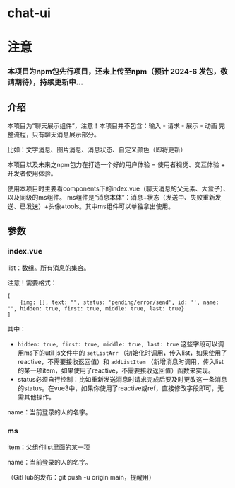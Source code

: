 # chat-ui

# 注意

### 本项目为npm包先行项目，还未上传至npm（预计 2024-6 发包，敬请期待），持续更新中...

## 介绍

本项目为“聊天展示组件”，注意！本项目并不包含：输入 - 请求 - 展示 - 动画 完整流程，只有聊天消息展示部分。

比如：文字消息、图片消息、消息状态、自定义颜色（即将更新）

本项目以及未来之npm包力在打造一个好的用户体验 = 使用者视觉、交互体验 + 开发者使用体验。

使用本项目时主要看components下的index.vue（聊天消息的父元素、大盒子）、以及同级的ms组件。
ms组件是“消息本体”：消息+状态（发送中、失败重新发送、已发送）+头像+tools。其中ms组件可以单独拿出使用。

## 参数

### index.vue

list：数组。所有消息的集合。

注意！需要格式：

```
[
    {img: [], text: "", status: 'pending/error/send', id: '', name: "", hidden: true, first: true, middle: true, last: true}
]
```

其中：
 - `hidden: true, first: true, middle: true, last: true` 这些字段可以调用ms下的util js文件中的 `setListArr` （初始化时调用，传入list，如果使用了reactive，不需要接收返回值）和 `addListItem` （新增消息时调用，传入list的某一项item，如果使用了reactive，不需要接收返回值）函数来实现。
 - status必须自行控制：比如重新发送消息时请求完成后要及时更改这一条消息的status。在vue3中，如果你使用了reactive或ref，直接修改字段即可，无需其他操作。


name：当前登录的人的名字。



### ms

item：父组件list里面的某一项

name：当前登录的人的名字。


（GitHub的发布：git push -u origin main，提醒用）